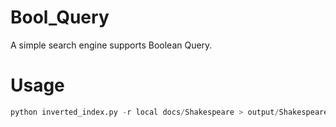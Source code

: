 # Bool_Query

A simple search engine supports Boolean Query.

# Usage

```python
python inverted_index.py -r local docs/Shakespeare > output/Shakespeare.txt
```

